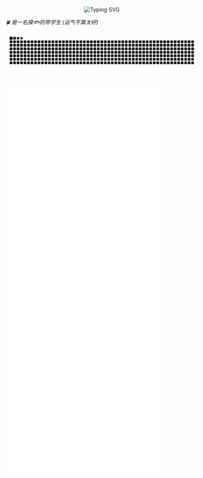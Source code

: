 <!--
👋 嗨，我是 Clov614！
-->

<div align="center">
<img src="https://readme-typing-svg.demolab.com?font=Fira+Code&pause=1000&width=435&lines=Hi+there+👋;Clov614+is+here!&center=true" alt="Typing SVG">
</div>

<p>
  <em>
    🍀 是一名摸🐟的带学生 (运气不算太好)
    <br>
  </em>
</p>

<picture>
  <source media="(prefers-color-scheme: dark)" srcset="https://raw.githubusercontent.com/Clov614/Clov614/output/github-contribution-grid-snake-dark.svg">
  <source media="(prefers-color-scheme: light)" srcset="https://raw.githubusercontent.com/Clov614/Clov614/output/github-contribution-grid-snake.svg">
  <img alt="github contribution grid snake animation" src="https://raw.githubusercontent.com/Clov614/Clov614/output/github-contribution-grid-snake.svg">
</picture>


![Metrics](/github-metrics.svg)